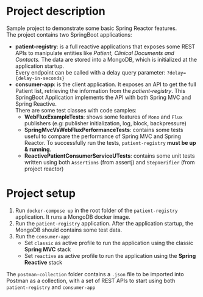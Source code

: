 # Project description
Sample project to demonstrate some basic Spring Reactor features.  
The project contains two SpringBoot applications:
* **patient-registry**: is a full reactive applications that exposes some REST APIs to manipulate entities like _Patient, Clinical Documents and Contacts._
The data are stored into a MongoDB, which is initialized at the application startup.  
Every endpoint can be called with a delay query parameter: `?delay={delay-in-seconds}`
* **consumer-app**: is the client application. It exposes an API to get the full Patient list, retrieving the information from the _patient-registry_. 
This SpringBoot Application implements the API with both Spring MVC and Spring Reactive.  
There are some test classes with code samples:
  + **WebFluxExampleTests**: shows some features of `Mono` and `Flux` publishers (e.g: publisher initialization, log, block, backpressure)
  + **SpringMvcVsWebFluxPerformanceTests**: contains some tests useful to compare the performance of Spring MVC and Spring Reactor. To successfully run the tests, 
  `patient-registry` **must be up & running**.
  + **ReactivePatientConsumerServiceUTests**: contains some unit tests written using both `Assertions` (from assertj) and `StepVerifier` (from project reactor)

# Project setup
1. Run `docker-compose up` in the root folder of the `patient-registry` application. It runs a MongoDB docker image.
2. Run the `patient-registry` application. After the application startup, the MongoDB should contains some test data.
3. Run the `consumer-app`:
    + Set `classic` as active profile to run the application using the classic **Spring MVC** stack
    + Set `reactive` as active profile to run the application using the **Spring Reactive** stack

The `postman-collection` folder contains a `.json` file to be imported into Postman as a collection, with a set of REST APIs to start using both `patient-registry` and `consumer-app`
